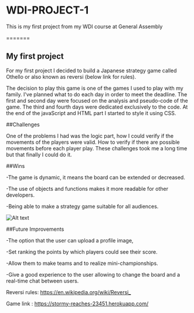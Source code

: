 # WDI-PROJECT-1
This is my first project from my WDI course at General Assembly

=======
##	My first project



For my first project I decided to build a Japanese strategy game called Othello or also known as reversi (below link for rules).

The decision to play this game is one of the games I used to play with my family. I've planned what to do each day in order to meet the deadline. The first and second day were focused on the analysis and pseudo-code of the game. The third and fourth days were dedicated exclusively to the code. At the end of the javaScript and HTML part I started to style it using CSS.

##Challenges

One of the problems I had was the logic part, how I could verify if the movements of the players were valid. How to verify if there are possible movements before each player play. These challenges took me a long time but that finally I could do it.

##Wins

-The game is dynamic, it means the board can be extended or decreased. 

-The use of objects and functions makes it more readable for other developers.

-Being able to make a strategy game suitable for all audiences.

![Alt text](http://imgur.com/a/8QT2K "Optional title")

##Future Improvements

-The option that the user can upload a profile image, 

-Set ranking the points by which players could see their score. 

-Allow them to make teams and to realize mini-championships. 

-Give a good experience to the user allowing to change the board and a real-time chat between users.

Reversi rules: <https://en.wikipedia.org/wiki/Reversi_>

Game link    : <https://stormy-reaches-23451.herokuapp.com/>

